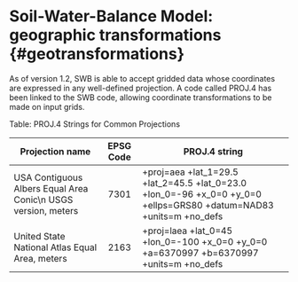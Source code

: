 # Soil-Water-Balance Model: geographic transformations {#geotransformations}


As of version 1.2, SWB is able to accept gridded data whose coordinates are expressed in any well-defined projection. A code called PROJ.4 has been linked to the SWB code, allowing coordinate transformations to be made on input grids. 

Table: PROJ.4 Strings for Common Projections

Projection name                                                | EPSG Code |  PROJ.4 string
---------------------------------------------------------------|:---------:|-----------------------------------------
USA Contiguous Albers Equal Area Conic\n USGS version, meters  |  7301     | +proj=aea +lat_1=29.5 +lat_2=45.5 +lat_0=23.0 +lon_0=-96 +x_0=0 +y_0=0 +ellps=GRS80 +datum=NAD83 +units=m +no_defs 
United State National Atlas Equal Area, meters                 |  2163     | +proj=laea +lat_0=45 +lon_0=-100 +x_0=0 +y_0=0 +a=6370997 +b=6370997 +units=m +no_defs

